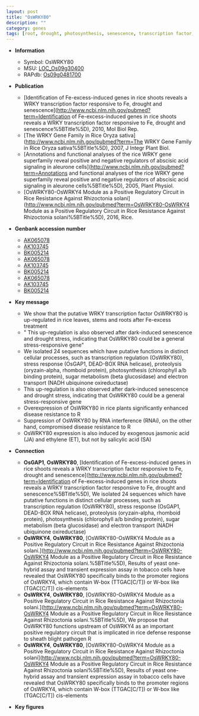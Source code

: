 ```yaml
---
layout: post
title: "OsWRKY80"
description: ""
category: genes
tags: [root, drought, photosynthesis, senescence, transcription factor, stem, resistance, ethylene, disease, salicylic acid, disease resistance, jasmonic, jasmonic acid]
---
```


* **Information**  
    + Symbol: OsWRKY80  
    + MSU: [LOC_Os09g30400](http://rice.plantbiology.msu.edu/cgi-bin/ORF_infopage.cgi?orf=LOC_Os09g30400)  
    + RAPdb: [Os09g0481700](http://rapdb.dna.affrc.go.jp/viewer/gbrowse_details/irgsp1?name=Os09g0481700)  

* **Publication**  
    + [Identification of Fe-excess-induced genes in rice shoots reveals a WRKY transcription factor responsive to Fe, drought and senescence](http://www.ncbi.nlm.nih.gov/pubmed?term=Identification of Fe-excess-induced genes in rice shoots reveals a WRKY transcription factor responsive to Fe, drought and senescence%5BTitle%5D), 2010, Mol Biol Rep.
    + [The WRKY Gene Family in Rice Oryza sativa](http://www.ncbi.nlm.nih.gov/pubmed?term=The WRKY Gene Family in Rice Oryza sativa%5BTitle%5D), 2007, J Integr Plant Biol.
    + [Annotations and functional analyses of the rice WRKY gene superfamily reveal positive and negative regulators of abscisic acid signaling in aleurone cells](http://www.ncbi.nlm.nih.gov/pubmed?term=Annotations and functional analyses of the rice WRKY gene superfamily reveal positive and negative regulators of abscisic acid signaling in aleurone cells%5BTitle%5D), 2005, Plant Physiol.
    + [OsWRKY80-OsWRKY4 Module as a Positive Regulatory Circuit in Rice Resistance Against Rhizoctonia solani](http://www.ncbi.nlm.nih.gov/pubmed?term=OsWRKY80-OsWRKY4 Module as a Positive Regulatory Circuit in Rice Resistance Against Rhizoctonia solani%5BTitle%5D), 2016, Rice.

* **Genbank accession number**  
    + [AK065078](http://www.ncbi.nlm.nih.gov/nuccore/AK065078)
    + [AK103745](http://www.ncbi.nlm.nih.gov/nuccore/AK103745)
    + [BK005214](http://www.ncbi.nlm.nih.gov/nuccore/BK005214)
    + [AK065078](http://www.ncbi.nlm.nih.gov/nuccore/AK065078)
    + [AK103745](http://www.ncbi.nlm.nih.gov/nuccore/AK103745)
    + [BK005214](http://www.ncbi.nlm.nih.gov/nuccore/BK005214)
    + [AK065078](http://www.ncbi.nlm.nih.gov/nuccore/AK065078)
    + [AK103745](http://www.ncbi.nlm.nih.gov/nuccore/AK103745)
    + [BK005214](http://www.ncbi.nlm.nih.gov/nuccore/BK005214)

* **Key message**  
    + We show that the putative WRKY transcription factor OsWRKY80 is up-regulated in rice leaves, stems and roots after Fe-excess treatment
    + " This up-regulation is also observed after dark-induced senescence and drought stress, indicating that OsWRKY80 could be a general stress-responsive gene"
    + We isolated 24 sequences which have putative functions in distinct cellular processes, such as transcription regulation (OsWRKY80), stress response (OsGAP1, DEAD-BOX RNA helicase), proteolysis (oryzain-alpha, rhomboid protein), photosynthesis (chlorophyll a/b binding protein), sugar metabolism (beta glucosidase) and electron transport (NADH ubiquinone oxireductase)
    + This up-regulation is also observed after dark-induced senescence and drought stress, indicating that OsWRKY80 could be a general stress-responsive gene
    + Overexpression of OsWRKY80 in rice plants significantly enhanced disease resistance to R
    + Suppression of OsWRKY80 by RNA interference (RNAi), on the other hand, compromised disease resistance to R
    + OsWRKY80 expression is also induced by exogenous jasmonic acid (JA) and ethylene (ET), but not by salicylic acid (SA)

* **Connection**  
    + __OsGAP1__, __OsWRKY80__, [Identification of Fe-excess-induced genes in rice shoots reveals a WRKY transcription factor responsive to Fe, drought and senescence](http://www.ncbi.nlm.nih.gov/pubmed?term=Identification of Fe-excess-induced genes in rice shoots reveals a WRKY transcription factor responsive to Fe, drought and senescence%5BTitle%5D),  We isolated 24 sequences which have putative functions in distinct cellular processes, such as transcription regulation (OsWRKY80), stress response (OsGAP1, DEAD-BOX RNA helicase), proteolysis (oryzain-alpha, rhomboid protein), photosynthesis (chlorophyll a/b binding protein), sugar metabolism (beta glucosidase) and electron transport (NADH ubiquinone oxireductase)
    + __OsWRKY4__, __OsWRKY80__, [OsWRKY80-OsWRKY4 Module as a Positive Regulatory Circuit in Rice Resistance Against Rhizoctonia solani.](http://www.ncbi.nlm.nih.gov/pubmed?term=OsWRKY80-OsWRKY4 Module as a Positive Regulatory Circuit in Rice Resistance Against Rhizoctonia solani.%5BTitle%5D),  Results of yeast one-hybrid assay and transient expression assay in tobacco cells have revealed that OsWRKY80 specifically binds to the promoter regions of OsWRKY4, which contain W-box (TTGAC[C/T]) or W-box like (TGAC[C/T]) cis-elements
    + __OsWRKY4__, __OsWRKY80__, [OsWRKY80-OsWRKY4 Module as a Positive Regulatory Circuit in Rice Resistance Against Rhizoctonia solani.](http://www.ncbi.nlm.nih.gov/pubmed?term=OsWRKY80-OsWRKY4 Module as a Positive Regulatory Circuit in Rice Resistance Against Rhizoctonia solani.%5BTitle%5D), We propose that OsWRKY80 functions upstream of OsWRKY4 as an important positive regulatory circuit that is implicated in rice defense response to sheath blight pathogen R
    + __OsWRKY4__, __OsWRKY80__, [OsWRKY80-OsWRKY4 Module as a Positive Regulatory Circuit in Rice Resistance Against Rhizoctonia solani](http://www.ncbi.nlm.nih.gov/pubmed?term=OsWRKY80-OsWRKY4 Module as a Positive Regulatory Circuit in Rice Resistance Against Rhizoctonia solani%5BTitle%5D),  Results of yeast one-hybrid assay and transient expression assay in tobacco cells have revealed that OsWRKY80 specifically binds to the promoter regions of OsWRKY4, which contain W-box (TTGAC[C/T]) or W-box like (TGAC[C/T]) cis-elements

* **Key figures**  


